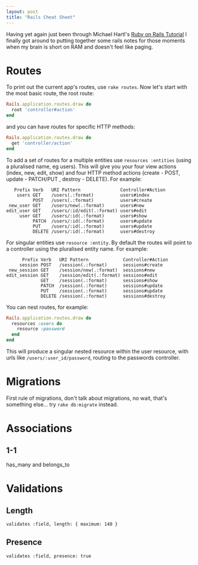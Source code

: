 ```yaml
---
layout: post
title: "Rails Cheat Sheet"
---
```


Having yet again just been through Michael Hartl's [Ruby on Rails Tutorial](www.railstutorial.org) I finally got around to putting together some rails notes for those moments when my brain is short on RAM and doesn't feel like paging.

# Routes
To print out the current app's routes, use `rake routes`. Now let's start with the most basic route, the root route:

~~~ruby
Rails.application.routes.draw do
  root 'controller#action'
end
~~~

and you can have routes for specific HTTP methods:

~~~ruby
Rails.application.routes.draw do
  get 'controller/action'
end
~~~

To add a set of routes for a multiple entities use `resources :entities` (using a pluralised name, eg users). This will give you your four view actions (index, new, edit, show) and four HTTP method actions (create - POST, update - PATCH/PUT , destroy - DELETE). For example:

~~~
   Prefix Verb   URI Pattern               Controller#Action
    users GET    /users(.:format)          users#index
          POST   /users(.:format)          users#create
 new_user GET    /users/new(.:format)      users#new
edit_user GET    /users/:id/edit(.:format) users#edit
     user GET    /users/:id(.:format)      users#show
          PATCH  /users/:id(.:format)      users#update
          PUT    /users/:id(.:format)      users#update
          DELETE /users/:id(.:format)      users#destroy
~~~

For singular entities use `resource :entity`. By default the routes will point to a controller using the pluralised entity name. For example:

~~~
      Prefix Verb   URI Pattern             Controller#Action
     session POST   /session(.:format)      sessions#create
 new_session GET    /session/new(.:format)  sessions#new
edit_session GET    /session/edit(.:format) sessions#edit
             GET    /session(.:format)      sessions#show
             PATCH  /session(.:format)      sessions#update
             PUT    /session(.:format)      sessions#update
             DELETE /session(.:format)      sessions#destroy
~~~

You can nest routes, for example:

~~~ruby
Rails.application.routes.draw do
  resources :users do
    resource :password
  end
end
~~~

This will produce a singular nested resource within the user resource, with urls like `/users/:user_id/password`, routing to the passwords controller.

# Migrations
First rule of migrations, don't talk about migrations, no wait, that's something else... try `rake db:migrate` instead.

# Associations

## 1-1
has_many and belongs_to

# Validations

## Length
`validates :field, length: { maximum: 140 }`

## Presence
`validates :field, presence: true`
